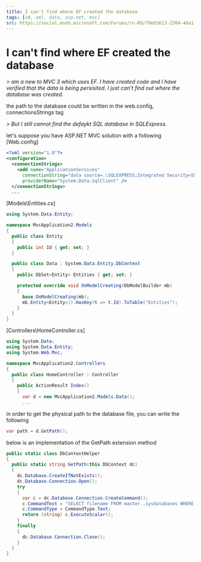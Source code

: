 ```yaml
---
title: I can't find where EF created the database
tags: [c#, xml, data, asp.net, mvc]
src: https://social.msdn.microsoft.com/Forums/ru-RU/70eb5613-2304-46a1-9506-5fc7a7f00a1e/i-cant-find-where-ef-created-the-database?forum=adodotnetentityframework
---
```

# I can't find where EF created the database
*> am a new to MVC 3 which uses EF. I have created code and I have verified that the data is being persisited. I just can't find out where the database was created.*

the path to the database could be written in the web.config, connectionsStrings tag

*> But I still cannot find the defaykt SQL database in SQLExpress.*

let's suppose you have ASP.NET MVC solution with a following
[Web.config] 
```xml
<?xml version="1.0"?>
<configuration>
  <connectionStrings>
    <add name="ApplicationServices"
      connectionString="data source=.\SQLEXPRESS;Integrated Security=SSPI;AttachDBFilename=|DataDirectory|aspnetdb.mdf;User Instance=true"
      providerName="System.Data.SqlClient" />
  </connectionStrings>
  ...
```
[Models\Entities.cs]
```c#
using System.Data.Entity;

namespace MvcApplication2.Models
{
  public class Entity
  {
    public int Id { get; set; }
  }

  public class Data : System.Data.Entity.DbContext
  {
    public DbSet<Entity> Entities { get; set; }

    protected override void OnModelCreating(DbModelBuilder mb)
    {
      base.OnModelCreating(mb);
      mb.Entity<Entity>().HasKey(t => t.Id).ToTable("Entities");
    }
  }
}
```
[Controllers\HomeController.cs] 
```c#
using System.Data;
using System.Data.Entity;
using System.Web.Mvc;

namespace MvcApplication2.Controllers
{
  public class HomeController : Controller
  {
    public ActionResult Index()
    {
      var d = new MvcApplication2.Models.Data();
      ...
```
in order to get the physical path to the database file, you can write the following
```c#
var path = d.GetPath();
```
below is an implementation of the GetPath extension method
```c#   
public static class DbContextHelper
{
  public static string GetPath(this DbContext dc)
  {
    dc.Database.CreateIfNotExists();
    dc.Database.Connection.Open();
    try
    {
      var c = dc.Database.Connection.CreateCommand();
      c.CommandText = "SELECT filename FROM master..sysdatabases WHERE name='" + dc.GetType().FullName + "'";
      c.CommandType = CommandType.Text;
      return (string) c.ExecuteScalar();
    }
    finally
    {
      dc.Database.Connection.Close();
    }
  }
}
```